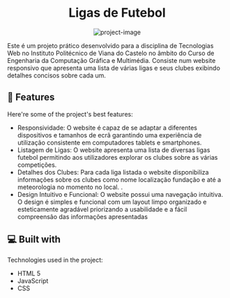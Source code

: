 <h1 align="center" id="title">Ligas de Futebol</h1>

<p align="center"><img src="https://socialify.git.ci/mchuguinho/LigasFutebol/image?font=Source%20Code%20Pro&amp;language=1&amp;name=1&amp;pattern=Plus&amp;theme=Auto" alt="project-image"></p>

<p id="description">Este é um projeto prático desenvolvido para a disciplina de Tecnologias Web no Instituto Politécnico de Viana do Castelo no âmbito do Curso de Engenharia da Computação Gráfica e Multimédia. Consiste num website responsivo que apresenta uma lista de várias ligas e seus clubes exibindo detalhes concisos sobre cada um.</p>

  
  
<h2>🧐 Features</h2>

Here're some of the project's best features:

*   Responsividade: O website é capaz de se adaptar a diferentes dispositivos e tamanhos de ecrã garantindo uma experiência de utilização consistente em computadores tablets e smartphones.
*   Listagem de Ligas: O website apresenta uma lista de diversas ligas futebol permitindo aos utilizadores explorar os clubes sobre as várias competições.
*   Detalhes dos Clubes: Para cada liga listada o website disponibiliza informações sobre os clubes como nome localização fundação e até a meteorologia no momento no local. .
*   Design Intuitivo e Funcional: O website possui uma navegação intuitiva. O design é simples e funcional com um layout limpo organizado e esteticamente agradável priorizando a usabilidade e a fácil compreensão das informações apresentadas

  
  
<h2>💻 Built with</h2>

Technologies used in the project:

*   HTML 5
*   JavaScript
*   CSS
